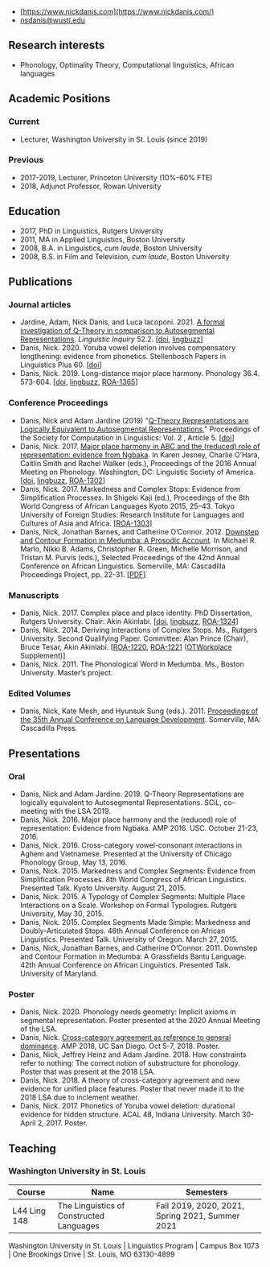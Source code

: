 - [https://www.nickdanis.com](https://www.nickdanis.com/)
- [nsdanis@wustl.edu](mailto:nsdanis@wustl.edu)




## Research interests

- Phonology, Optimality Theory, Computational linguistics, African languages

## Academic Positions

### Current

- Lecturer, Washington University in St. Louis (since 2019)

### Previous

- 2017-2019, Lecturer, Princeton University (10%-60% FTE)
- 2018, Adjunct Professor, Rowan University

## Education

- 2017, PhD in Linguistics, Rutgers University
- 2011, MA in Applied Linguistics, Boston University
- 2008, B.A. in Linguistics, *cum laude*, Boston University
- 2008, B.S. in Film and Television, *cum laude*, Boston University

## Publications

### Journal articles

- Jardine, Adam, Nick Danis, and Luca Iacoponi. 2021. [A formal investigation of Q-Theory in comparison to Autosegmental Representations](https://www.mitpressjournals.org/doi/abs/10.1162/ling_a_00376). *Linguistic Inquiry* 52.2. [[doi](https://doi.org/10.1162/ling_a_00376), [lingbuzz]()]
- Danis, Nick. 2020. Yoruba vowel deletion involves compensatory lengthening: evidence from phonetics. Stellenbosch Papers in Linguistics Plus 60. [[doi](https://doi.org/10.5842/60-0-753)]
- Danis, Nick. 2019. Long-distance major place harmony. Phonology 36.4. 573-604.  [[doi](https://doi.org/10.1017/S0952675719000307), [lingbuzz](https://ling.auf.net/lingbuzz/004988), [ROA-1365](http://roa.rutgers.edu/content/article/files/1804_danis_1.pdf)]

### Conference Proceedings

- Danis, Nick and Adam Jardine (2019) "[Q-Theory Representations are Logically Equivalent to Autosegmental Representations](https://scholarworks.umass.edu/scil/vol2/iss1/5)," Proceedings of the Society for Computation in Linguistics: Vol. 2 , Article 5. [[doi](https://doi.org/10.7275/tvj1-k306)]
- Danis, Nick. 2017. [Major place harmony in ABC and the (reduced) role of representation: evidence from Ngbaka](http://journals.linguisticsociety.org/proceedings/index.php/amphonology/article/view/3980). In Karen Jesney, Charlie O’Hara, Caitlin Smith and Rachel Walker (eds.), Proceedings of the 2016 Annual Meeting on Phonology. Washington, DC: Linguistic Society of America. [[doi](http://dx.doi.org/10.3765/amp.v4i0.3980), [lingbuzz](https://ling.auf.net/lingbuzz/003299), [ROA-1302](http://roa.rutgers.edu/article/view/1607)]
- Danis, Nick. 2017. Markedness and Complex Stops: Evidence from Simplification Processes. In Shigeki Kaji (ed.), Proceedings of the 8th World Congress of African Languages Kyoto 2015, 25–43. Tokyo University of Foreign Studies: Research Institute for Languages and Cultures of Asia and Africa. [[ROA-1303](http://roa.rutgers.edu/article/view/1609)]
- Danis, Nick, Jonathan Barnes, and Catherine O’Connor. 2012. [Downstep and Contour Formation in Medumba: A Prosodic Account](http://www.lingref.com/cpp/acal/42/abstract2755.html). In Michael R. Marlo, Nikki B. Adams, Christopher R. Green, Michelle Morrison, and Tristan M. Purvis (eds.), Selected Proceedings of the 42nd Annual Conference on African Linguistics. Somerville, MA: Cascadilla Proceedings Project, pp. 22-31. [[PDF](http://www.lingref.com/cpp/acal/42/paper2755.pdf)]

### Manuscripts

- Danis, Nick. 2017. Complex place and place identity. PhD Dissertation, Rutgers University. Chair: Akin Akinlabi. [[doi](https://doi.org/doi:10.7282/T38055PH), [lingbuzz](https://ling.auf.net/lingbuzz/003693), [ROA-1324](http://roa.rutgers.edu/article/view/1695)]
- Danis, Nick. 2014. Deriving Interactions of Complex Stops. Ms., Rutgers University. Second Qualifying Paper. Committee: Alan Prince (Chair), Bruce Tesar, Akin Akinlabi. [[ROA-1220](http://roa.rutgers.edu/article/view/1362), [ROA-1221](http://roa.rutgers.edu/article/view/1363) ([OTWorkplace](https://sites.google.com/site/otworkplace/) Supplement)]
- Danis, Nick. 2011. The Phonological Word in Medumba. Ms., Boston University. Master’s project.

### Edited Volumes

- Danis, Nick, Kate Mesh, and Hyunsuk Sung (eds.). 2011. [Proceedings of the 35th Annual Conference on Language Development](http://www.cascadilla.com/bucld35toc.html). Somerville, MA: Cascadilla Press.

## Presentations

### Oral

- Danis, Nick and Adam Jardine. 2019. Q-Theory Representations are logically equivalent to Autosegmental Representations. SCiL, co-meeting with the LSA 2019. 
- Danis, Nick. 2016. Major place harmony and the (reduced) role of representation: Evidence from Ngbaka. AMP 2016. USC. October 21-23, 2016.
- Danis, Nick. 2016. Cross-category vowel-consonant interactions in Aghem and Vietnamese. Presented at the University of Chicago Phonology Group, May 13, 2016.
- Danis, Nick. 2015. Markedness and Complex Segments: Evidence from Simplification Processes. 8th World Congress of African Linguistics. Presented Talk. Kyoto University. August 21, 2015.
- Danis, Nick. 2015. A Typology of Complex Segments: Multiple Place Interactions on a Scale. Workshop on Formal Typologies. Rutgers University, May 30, 2015.
- Danis, Nick. 2015. Complex Segments Made Simple: Markedness and Doubly-Articulated Stops. 46th Annual Conference on African Linguistics. Presented Talk. University of Oregon. March 27, 2015.
- Danis, Nick, Jonathan Barnes, and Catherine O’Connor. 2011. Downstep and Contour Formation in Medumba: A Grassfields Bantu Language. 42th Annual Conference on African Linguistics. Presented Talk. University of Maryland.

### Poster

- Danis, Nick. 2020. Phonology needs geometry: Implicit axioms in segmental representation. Poster presented at the 2020 Annual Meeting of the LSA. 
- Danis, Nick. [Cross-category agreement as reference to general dominance](http://phonology.ucsd.edu/wp-content/uploads/sites/54/2018/10/Danis-poster.pdf). AMP 2018, UC San Diego. Oct 5-7, 2018. Poster.
- Danis, Nick, Jeffrey Heinz and Adam Jardine. 2018. How constraints refer to nothing: The correct notion of substructure for phonology. Poster that was present at the 2018 LSA. 
- Danis, Nick. 2018. A theory of cross-category agreement and new evidence for unified place features. Poster that never made it to the 2018 LSA due to inclement weather. 
- Danis, Nick. 2017. Phonetics of Yoruba vowel deletion: durational evidence for hidden structure. ACAL 48, Indiana University. March 30-April 2, 2017. Poster.

## Teaching

### Washington University in St. Louis

| Course | Name | Semesters |
|---|---|---|
L44 Ling 148 | The Linguistics of Constructed Languages | Fall 2019, 2020, 2021, Spring 2021, Summer 2021 |

Washington University in St. Louis | Linguistics Program | Campus Box 1073 | One Brookings Drive | St. Louis, MO 63130-4899